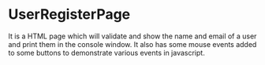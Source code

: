 # UserRegisterPage

It is a HTML page which will validate and show the name and email of a user and print them in the console window. 
It also has some mouse events added to some buttons to demonstrate various events in javascript.
